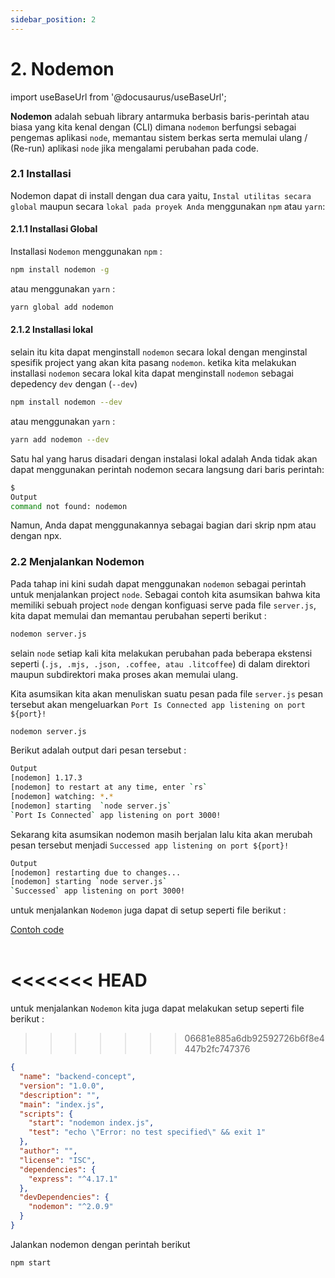 ```yaml
---
sidebar_position: 2
---
```


# 2. Nodemon

import useBaseUrl from '@docusaurus/useBaseUrl';

**Nodemon** adalah sebuah library antarmuka berbasis baris-perintah atau biasa yang kita kenal dengan (CLI) dimana `nodemon` berfungsi sebagai pengemas aplikasi `node`, memantau sistem berkas serta memulai ulang / (Re-run) aplikasi `node` jika mengalami perubahan pada code.

### 2.1 Installasi

Nodemon dapat di install dengan dua cara yaitu, `Instal utilitas secara global` maupun secara `lokal pada proyek Anda` menggunakan `npm` atau `yarn`:

#### 2.1.1 Installasi Global

Installasi `Nodemon` menggunakan `npm` :

```bash
npm install nodemon -g
```

atau menggunakan `yarn` :

```bash
yarn global add nodemon
```

#### 2.1.2 Installasi lokal

selain itu kita dapat menginstall `nodemon` secara lokal dengan menginstal spesifik project yang akan kita pasang `nodemon`. ketika kita melakukan installasi `nodemon` secara lokal kita dapat menginstall `nodemon` sebagai depedency `dev` dengan (`--dev`)

```bash
npm install nodemon --dev
```

atau menggunakan `yarn` :

```bash
yarn add nodemon --dev
```

Satu hal yang harus disadari dengan instalasi lokal adalah Anda tidak akan dapat menggunakan perintah nodemon secara langsung dari baris perintah:

```bash
$
Output
command not found: nodemon
```

Namun, Anda dapat menggunakannya sebagai bagian dari skrip npm atau dengan npx.

### 2.2 Menjalankan Nodemon

Pada tahap ini kini sudah dapat menggunakan `nodemon` sebagai perintah untuk menjalankan project `node`. Sebagai contoh kita asumsikan bahwa kita memiliki sebuah project `node` dengan konfiguasi serve pada file `server.js`, kita dapat memulai dan memantau perubahan seperti berikut :

```bash
nodemon server.js
```

selain `node` setiap kali kita melakukan perubahan pada beberapa ekstensi seperti (`.js, .mjs, .json, .coffee, atau .litcoffee`) di dalam direktori maupun subdirektori maka proses akan memulai ulang.

Kita asumsikan kita akan menuliskan suatu pesan pada file `server.js` pesan tersebut akan mengeluarkan `Port Is Connected app listening on port ${port}!`

```bash
nodemon server.js
```

Berikut adalah output dari pesan tersebut :

```bash
Output
[nodemon] 1.17.3
[nodemon] to restart at any time, enter `rs`
[nodemon] watching: *.*
[nodemon] starting  `node server.js`
`Port Is Connected` app listening on port 3000!
```

Sekarang kita asumsikan nodemon masih berjalan lalu kita akan merubah pesan tersebut menjadi `Successed app listening on port ${port}!`

```bash
Output
[nodemon] restarting due to changes...
[nodemon] starting `node server.js`
`Successed` app listening on port 3000!
```

untuk menjalankan `Nodemon` juga dapat di setup seperti file berikut :

<a class="btn-example-code" href="https://github.com/demo-dumbways/ebook-code-results-stage-2-backend/blob/2-expressjs-fundamental/package.json">
Contoh code
</a>

<br />
<br />

<<<<<<< HEAD
=======
untuk menjalankan `Nodemon` kita juga dapat melakukan setup seperti file berikut :

>>>>>>> 06681e885a6db92592726b6f8e4447b2fc747376
```json {7} title=package.json
{
  "name": "backend-concept",
  "version": "1.0.0",
  "description": "",
  "main": "index.js",
  "scripts": {
    "start": "nodemon index.js",
    "test": "echo \"Error: no test specified\" && exit 1"
  },
  "author": "",
  "license": "ISC",
  "dependencies": {
    "express": "^4.17.1"
  },
  "devDependencies": {
    "nodemon": "^2.0.9"
  }
}
```

Jalankan nodemon dengan perintah berikut

```
npm start
```
